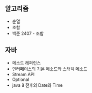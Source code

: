 ## 알고리즘
* 순열
* 조합
* 백준 2407 - 조합

## 자바
* 메소드 레퍼런스
* 인터페이스의 기본 메소드와 스태틱 메소드
* Stream API
* Optional
* java 8 전후의 Date와 Time
